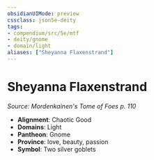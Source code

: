 ```yaml
---
obsidianUIMode: preview
cssclass: json5e-deity
tags:
- compendium/src/5e/mtf
- deity/gnome
- domain/light
aliases: ["Sheyanna Flaxenstrand"]
---
```

# Sheyanna Flaxenstrand
*Source: Mordenkainen's Tome of Foes p. 110* 

- **Alignment**: Chaotic Good
- **Domains**: Light
- **Pantheon**: Gnome
- **Province**: love, beauty, passion
- **Symbol**: Two silver goblets